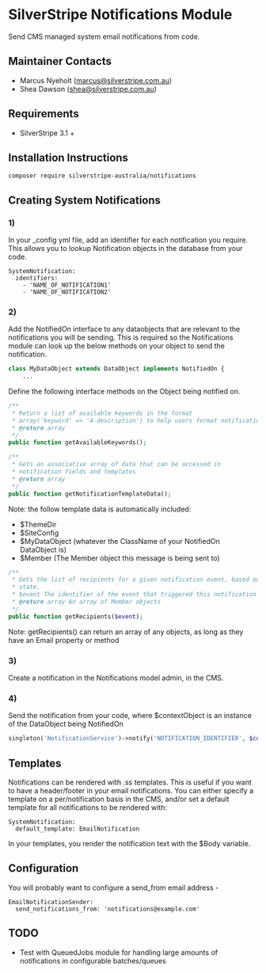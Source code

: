 # SilverStripe Notifications Module

Send CMS managed system email notifications from code.

## Maintainer Contacts
*  Marcus Nyeholt (<marcus@silverstripe.com.au>)
*  Shea Dawson (<shea@silverstripe.com.au>)

## Requirements
* SilverStripe 3.1 +

## Installation Instructions

```
composer require silverstripe-australia/notifications
```

## Creating System Notifications

### 1)
In your _config yml file, add an identifier for each notification you require. This allows you to lookup Notification objects in the database from your code. 

```
SystemNotification:
  identifiers:
    - 'NAME_OF_NOTIFICATION1'
    - 'NAME_OF_NOTIFICATION2'
```

### 2)
Add the NotifiedOn interface to any dataobjects that are relevant to the notifications you will be sending. This is required so the Notifications module can look up the below methods on your object to send the notification.

```php
class MyDataObject extends DataObject implements NotifiedOn {
	...
```

Define the following interface methods on the Object being notified on. 

```php
/**
 * Return a list of available keywords in the format 
 * array('keyword' => 'A description') to help users format notification fields
 * @return array
 */
public function getAvailableKeywords();
```
```php
/**
 * Gets an associative array of data that can be accessed in
 * notification fields and templates 
 * @return array
 */
public function getNotificationTemplateData();
```

Note: the follow template data is automatically included:

* $ThemeDir
* $SiteConfig
* $MyDataObject (whatever the ClassName of your NotifiedOn DataObject is)
* $Member (The Member object this message is being sent to)

```php
/**
 * Gets the list of recipients for a given notification event, based on this object's 
 * state. 
 * $event The identifier of the event that triggered this notification
 * @return array An array of Member objects	
 */
public function getRecipients($event);
```

Note: getRecipients() can return an array of any objects, as long as they have an Email property or method

### 3)

Create a notification in the Notifications model admin, in the CMS.

### 4)
Send the notification from your code, where $contextObject is an instance of the DataObject being NotifiedOn 
```php
singleton('NotificationService')->notify('NOTIFICATION_IDENTIFIER', $contextObject);
```

## Templates

Notifications can be rendered with .ss templates. This is useful if you want to have a header/footer in your email notifications. You can either specify a template on a per/notification basis in the CMS, and/or set a default template for all notifications to be rendered with:

```
SystemNotification:
  default_template: EmailNotification
```

In your templates, you render the notification text with the $Body variable.

## Configuration

You will probably want to configure a send_from email address - 
```
EmailNotificationSender:
  send_notifications_from: 'notifications@example.com'
```  

## TODO 

* Test with QueuedJobs module for handling large amounts of notifications in configurable batches/queues
